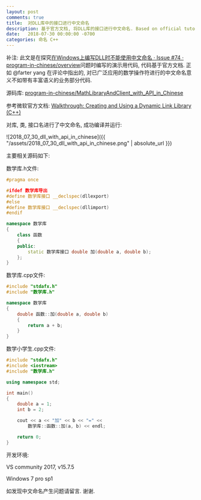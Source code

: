 ```yaml
---
layout: post
comments: true
title:  对DLL库中的接口进行中文命名
description: 基于官方文档, 将DLL库的接口进行中文命名. Based on official tutorial, name API in DLL library in Chinese.
date:   2018-07-30 00:00:00 -0700
categories: 命名 C++
---
```


补注: 此文是在探究[在Windows上编写DLL时不能使用中文命名 · Issue #74 · program-in-chinese/overview](https://github.com/program-in-chinese/overview/issues/74)问题时编写的演示用代码, 代码基于官方文档. 正如
@farter yang
在评论中指出的, 对已广泛应用的数学操作符进行的中文命名意义不如带有丰富语义的业务部分代码.

源码库: [program-in-chinese/MathLibraryAndClient_with_API_in_Chinese](https://github.com/program-in-chinese/MathLibraryAndClient_with_API_in_Chinese)

参考微软官方文档: [Walkthrough: Creating and Using a Dynamic Link Library (C++)](https://msdn.microsoft.com/en-us/library/ms235636.aspx)

对库, 类, 接口名进行了中文命名, 成功编译并运行:

![2018_07_30_dll_with_api_in_chinese]({{ "/assets/2018_07_30_dll_with_api_in_chinese.png" | absolute_url }})

主要相关源码如下:

数学库.h文件:
```c++
#pragma once  

#ifdef 数学库导出
#define 数学库接口 __declspec(dllexport)   
#else  
#define 数学库接口 __declspec(dllimport)   
#endif  

namespace 数学库
{
	class 函数
	{
	public:
		static 数学库接口 double 加(double a, double b);
	};
}
```
数学库.cpp文件:
```c++
#include "stdafx.h"  
#include "数学库.h"  

namespace 数学库
{
	double 函数::加(double a, double b)
	{
		return a + b;
	}
}
```
数学小学生.cpp文件:
```c++
#include "stdafx.h"  
#include <iostream>  
#include "数学库.h"  

using namespace std;

int main()
{
	double a = 1;
	int b = 2;

	cout << a << "加" << b << "=" <<
		数学库::函数::加(a, b) << endl;

	return 0;
}
```
开发环境:

VS community 2017, v15.7.5

Windows 7 pro sp1

如发现中文命名产生问题请留言. 谢谢.
